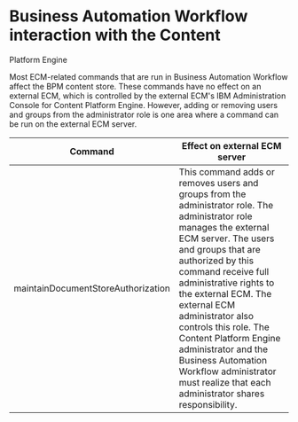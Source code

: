 # Business Automation Workflow interaction with the Content
Platform Engine

Most ECM-related commands that are run in Business Automation Workflow affect
the BPM content store.
These commands have no effect on an external ECM, which is controlled
by the external ECM's IBM Administration Console for Content Platform
Engine. However, adding or removing users and groups from the administrator
role is one area where a command can be run on the external ECM server.

| Command                            | Effect on external ECM server                                                                                                                                                                                                                                                                                                                                                                                                                                        |
|------------------------------------|----------------------------------------------------------------------------------------------------------------------------------------------------------------------------------------------------------------------------------------------------------------------------------------------------------------------------------------------------------------------------------------------------------------------------------------------------------------------|
| maintainDocumentStoreAuthorization | This command adds or removes users and groups from the administrator role. The administrator role manages the external ECM server. The users and groups that are authorized by this command receive full administrative rights to the external ECM. The external ECM administrator also controls this role. The Content Platform Engine administrator and the Business Automation Workflow administrator must realize that each administrator shares responsibility. |